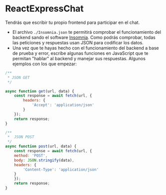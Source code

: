 # ReactExpressChat

Tendrás que escribir tu propio frontend para participar en el chat.

* El archivo `./Insomnia.json` te permitirá comprobar el funcionamiento del backend sando el software [Insomnia](https://insomnia.rest/). Como podrás comprobar, todas las peticiones y respuestas usan JSON para codificar los datos.
* Una vez que te hayas hecho con el funcionamiento del backend a base de prueba y error, escribe algunas funciones en JavaScript que te permitan "hablar" al backend y manejar sus respuestas. Algunos ejemplos con los que empezar:

```js
/**
 * JSON GET
 */ 

async function get(url, data) {
    const response = await fetch(url, {
        headers: {
            'Accept': 'application/json'
        }
    });
    return response;
}
```

```js
/**
 *  JSON POST
 */ 
async function post(url, data) {
    const response = await fetch(url, {
    method: 'POST',
    body: JSON.stringify(data),
    headers: {
        'Content-Type': 'application/json'
    }
    });
    return response;
}
```